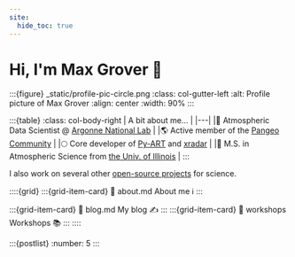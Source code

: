 ```yaml
---
site:
  hide_toc: true
---
```

# Hi, I'm Max Grover 👋

:::{figure} _static/profile-pic-circle.png
:class: col-gutter-left
:alt: Profile picture of Max Grover
:align: center
:width: 90%
:::

:::{table}
:class: col-body-right
| A bit about me... |
|---|
|💼 Atmospheric Data Scientist @ [Argonne National Lab](https://www.anl.gov/) |
|🌎 Active member of the [Pangeo Community](https://pangeo.io/) |
|🌕 Core developer of [Py-ART](https://github.com/ARM-DOE/pyart) and [xradar](https://github.com/openradar/xradar) |
|🧪 M.S. in Atmospheric Science from [the Univ. of Illinois](https://illinois.edu/) |
:::

I also work on several other [open-source projects](https://github.com/mgrover1) for science.

::::{grid}
:::{grid-item-card}
:link: about.md
About me ℹ️
:::
<!-- :::{grid-item-card}
:link: projects.md
Projects I've worked on 🔧
::: -->
:::{grid-item-card}
:link: blog.md
My blog ✍️
:::
:::{grid-item-card}
:link: workshops
Workshops 📚
:::
::::

:::{postlist}
:number: 5
:::
